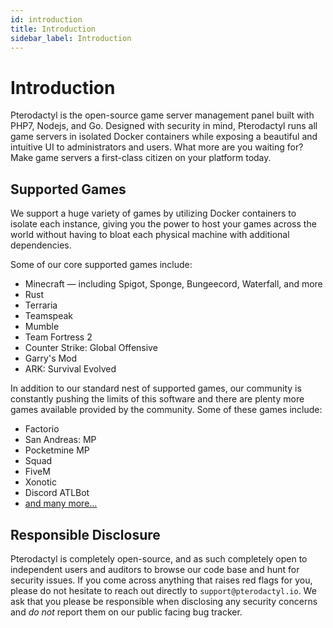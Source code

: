 ```yaml
---
id: introduction
title: Introduction
sidebar_label: Introduction
---
```

# Introduction

Pterodactyl is the open-source game server management panel built with PHP7, Nodejs, and Go. Designed with
security in mind, Pterodactyl runs all game servers in isolated Docker containers while exposing a beautiful
and intuitive UI to administrators and users. What more are you waiting for? Make game servers a first-class
citizen on your platform today.

## Supported Games

We support a huge variety of games by utilizing Docker containers to isolate each instance, giving you the power
to host your games across the world without having to bloat each physical machine with additional dependencies.

Some of our core supported games include:

* Minecraft — including Spigot, Sponge, Bungeecord, Waterfall, and more
* Rust
* Terraria
* Teamspeak
* Mumble
* Team Fortress 2
* Counter Strike: Global Offensive
* Garry's Mod
* ARK: Survival Evolved

In addition to our standard nest of supported games, our community is constantly pushing the limits of this software
and there are plenty more games available provided by the community. Some of these games include:

* Factorio
* San Andreas: MP
* Pocketmine MP
* Squad
* FiveM
* Xonotic
* Discord ATLBot
* [and many more...](https://github.com/parkervcp/eggs)

## Responsible Disclosure

Pterodactyl is completely open-source, and as such completely open to independent users and auditors to browse our
code base and hunt for security issues. If you come across anything that raises red flags for you, please do not 
hesitate to reach out directly to `support@pterodactyl.io`. We ask that you please be responsible when disclosing
any security concerns and _do not_ report them on our public facing bug tracker.
